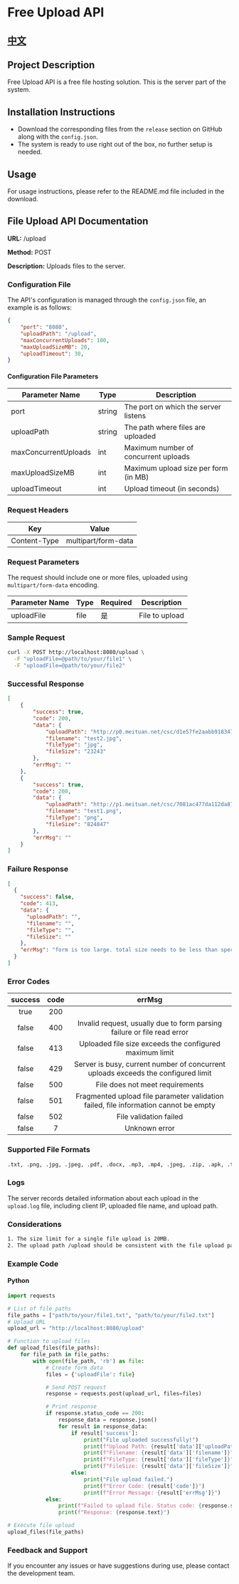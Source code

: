 # Free Upload API
## [中文](https://github.com/superggfun/uploadAPI/blob/main/README_zh-cn.md)

## Project Description

Free Upload API is a free file hosting solution. This is the server part of the system.

## Installation Instructions

- Download the corresponding files from the `release` section on GitHub along with the `config.json`.
- The system is ready to use right out of the box, no further setup is needed.

## Usage

For usage instructions, please refer to the README.md file included in the download.

## File Upload API Documentation

**URL:** /upload

**Method:** POST

**Description:** Uploads files to the server.

### Configuration File

The API's configuration is managed through the `config.json` file, an example is as follows:

```json
{
    "port": "8080",
    "uploadPath": "/upload",
    "maxConcurrentUploads": 100,
    "maxUploadSizeMB": 20,
    "uploadTimeout": 30,
}
```

#### Configuration File Parameters

| Parameter Name       | Type   | Description                          |
| -------------------- | ------ | ------------------------------------ |
| port                 | string | The port on which the server listens |
| uploadPath           | string | The path where files are uploaded    |
| maxConcurrentUploads | int    | Maximum number of concurrent uploads |
| maxUploadSizeMB      | int    | Maximum upload size per form (in MB) |
| uploadTimeout        | int    | Upload timeout (in seconds)          |


### Request Headers

| Key          | Value               |
| ------------ | ------------------- |
| Content-Type | multipart/form-data |

### Request Parameters

The request should include one or more files, uploaded using `multipart/form-data` encoding.

| Parameter Name | Type | Required | Description    |
| -------------- | ---- | -------- | -------------- |
| uploadFile     | file | 是       | File to upload |

### Sample Request

```bash
curl -X POST http://localhost:8080/upload \
  -F "uploadFile=@path/to/your/file1" \
  -F "uploadFile=@path/to/your/file2"
```


### Successful Response

```json
[
    {
        "success": true,
        "code": 200,
        "data": {
            "uploadPath": "http://p0.meituan.net/csc/d1e57fe2aabb918347eb457b081e3f9623243.jpg",
            "filename": "test2.jpg",
            "fileType": "jpg",
            "fileSize": "23243"
        },
        "errMsg": ""
    },
    {
        "success": true,
        "code": 200,
        "data": {
            "uploadPath": "http://p1.meituan.net/csc/7081ac477da112da87b5e8c58913f68c824847.png",
            "filename": "test1.png",
            "fileType": "png",
            "fileSize": "824847"
        },
        "errMsg": ""
    }
]

```

### Failure Response

```json
[
  {
    "success": false,
    "code": 413,
    "data": {
      "uploadPath": "",
      "filename": "",
      "fileType": "",
      "fileSize": ""
    },
    "errMsg": "form is too large. total size needs to be less than specified max upload size"
  }
]
```

### Error Codes

| success | code |                            errMsg                            |
| :-----: | :--: | :----------------------------------------------------------: |
|  true   | 200  |                                                              |
|  false  | 400  | Invalid request, usually due to form parsing failure or file read error |
|  false  | 413  |   Uploaded file size exceeds the configured maximum limit    |
|  false  | 429  | Server is busy, current number of concurrent uploads exceeds the configured limit |
|  false  | 500  |               File does not meet requirements                |
|  false  | 501  | Fragmented upload file parameter validation failed, file information cannot be empty |
|  false  | 502  |                    File validation failed                    |
|  false  |  7   |                        Unknown error                         |

### Supported File Formats

```makefile
.txt, .png, .jpg, .jpeg, .pdf, .docx, .mp3, .mp4, .jpeg, .zip, .apk, .ts, .m3u8
```

### Logs

The server records detailed information about each upload in the `upload.log` file, including client IP, uploaded file name, and upload path.

### Considerations

```makefile
1. The size limit for a single file upload is 20MB.
2. The upload path /upload should be consistent with the file upload path in the server configuration file.
```

### Example Code

#### Python

```python
import requests

# List of file paths
file_paths = ["path/to/your/file1.txt", "path/to/your/file2.txt"]
# Upload URL
upload_url = "http://localhost:8080/upload"

# Function to upload files
def upload_files(file_paths):
    for file_path in file_paths:
        with open(file_path, 'rb') as file:
            # Create form data
            files = {'uploadFile': file}

            # Send POST request
            response = requests.post(upload_url, files=files)

            # Print response
            if response.status_code == 200:
                response_data = response.json()
                for result in response_data:
                    if result['success']:
                        print("File uploaded successfully!")
                        print(f"Upload Path: {result['data']['uploadPath']}")
                        print(f"Filename: {result['data']['filename']}")
                        print(f"FileType: {result['data']['fileType']}")
                        print(f"FileSize: {result['data']['fileSize']}")
                    else:
                        print("File upload failed.")
                        print(f"Error Code: {result['code']}")
                        print(f"Error Message: {result['errMsg']}")
            else:
                print(f"Failed to upload file. Status code: {response.status_code}")
                print(f"Response: {response.text}")

# Execute file upload
upload_files(file_paths)
```

### Feedback and Support

If you encounter any issues or have suggestions during use, please contact the development team.
